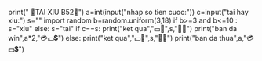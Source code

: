 print("   🎲TAI XIU B52🎲")
a=int(input("nhap so tien cuoc:"))
c=input("tai hay xiu:")
s=""
import random
b=random.uniform(3,18)
if b>=3 and b<=10 :
    s="xiu"
else:
    s="tai"
if c==s:
    print("ket qua","💵🎲",s,"🎲💵")
    print("ban da win",a*2,"💳💵💲")
else:
    print("ket qua","💵🎲",s,"🎲💵")
    print("ban da thua",a,"💳💵💲")
